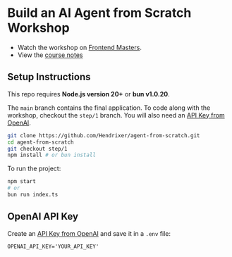 # Build an AI Agent from Scratch Workshop

- Watch the workshop on [Frontend Masters](https://frontendmasters.com/workshops/build-ai-agent/). 
- View the [course notes](https://clumsy-humor-894.notion.site/Agent-from-scratch-13554fed51a380749554c44aa8989406?pvs=4)

## Setup Instructions

This repo requires **Node.js version 20+** or **bun v1.0.20**.

The `main` branch contains the final application. To code along with the workshop, checkout the `step/1` branch. You will also need an [API Key from OpenAI](https://platform.openai.com/settings/organization/api-keys).

```bash
git clone https://github.com/Hendrixer/agent-from-scratch.git
cd agent-from-scratch
git checkout step/1
npm install # or bun install
```

To run the project:

```bash
npm start
# or
bun run index.ts
```

## OpenAI API Key

Create an [API Key from OpenAI](https://platform.openai.com/settings/organization/api-keys) and save it in a `.env` file:

```
OPENAI_API_KEY='YOUR_API_KEY'
```
